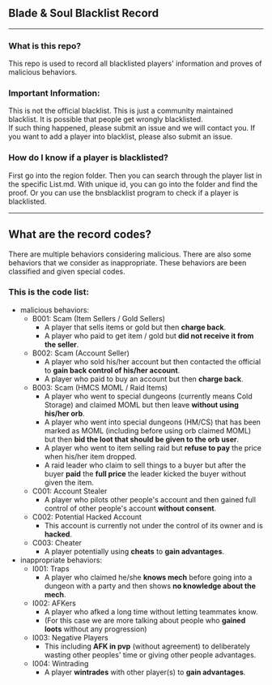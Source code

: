 ## Blade & Soul Blacklist Record
----
### What is this repo?
This repo is used to record all blacklisted players' information and proves of malicious behaviors.

### Important Information:
This is not the official blacklist. This is just a community maintained blacklist. It is possible that people get wrongly blacklisted.  
If such thing happened, please submit an issue and we will contact you. If you want to add a player into blacklist, please also submit an issue.  

### How do I know if a player is blacklisted?
First go into the region folder. Then you can search through the player list in the specific List.md. With unique id, you can go into the folder and find the proof. Or you can use the bnsblacklist program to check if a player is blacklisted.

----
## What are the record codes?
There are multiple behaviors considering malicious. There are also some behaviors that we consider as inappropriate. These behaviors are been classified and given special codes.

### This is the code list:
  * malicious behaviors:  
    + B001: Scam (Item Sellers / Gold Sellers)
      - A player that sells items or gold but then **charge back**.
      - A player who paid to get item / gold but **did not receive it from the seller**.
    + B002: Scam (Account Seller)
      - A player who sold his/her account but then contacted the official to **gain back control of his/her account**.
      - A player who paid to buy an account but then **charge back**.
    + B003: Scam (HMCS MOML / Raid Items)
      - A player who went to special dungeons (currently means Cold Storage) and claimed MOML but then leave **without using his/her orb**.
      - A player who went into special dungeons (HM/CS) that has been marked as MOML (including before using orb claimed MOML) but then **bid the loot that should be given to the orb user**.
      - A player who went to item selling raid but **refuse to pay** the price when his/her item dropped.
      - A raid leader who claim to sell things to a buyer but after the buyer **paid** the **full price** the leader kicked the buyer without given the item.
    + C001: Account Stealer
      - A player who pilots other people's account and then gained full control of other people's account **without consent**.
    + C002: Potential Hacked Account
      - This account is currently not under the control of its owner and is **hacked**.
    + C003: Cheater
      - A player potentially using **cheats** to **gain advantages**.
  * inappropriate behaviors:
    + I001: Traps
      - A player who claimed he/she **knows mech** before going into a dungeon with a party and then shows **no knowledge about the mech**.
    + I002: AFKers
      - A player who afked a long time without letting teammates know.
      - (For this case we are more talking about people who **gained loots** without any progression)
    + I003: Negative Players
      - This including **AFK in pvp** (without agreement) to deliberately wasting other peoples' time or giving other people advantages.
    + I004: Wintrading
      - A player **wintrades** with other player(s) to **gain advantages**.
